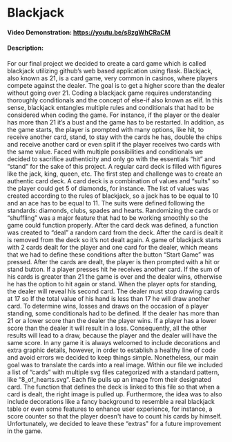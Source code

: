 # Blackjack
#### Video Demonstration: <https://youtu.be/s8zgWhCRaCM>
#### Description:
For our final project we decided to create a card game which is called blackjack utilizing github’s web based application using flask. Blackjack, also known as 21, is a card game, very common in casinos, where players compete against the dealer. The goal is to get a higher score than the dealer without going over 21.
Coding a blackjack game requires understanding thoroughly conditionals and the concept of else-if also known as elif. In this sense, blackjack entangles multiple rules and conditionals that had to be considered when coding the game. For instance, if the player or the dealer has more than 21 it’s a bust and the game has to be restarted. In addition, as the game starts, the player is prompted with many options, like hit, to receive another card, stand, to stay with the cards he has, double the chips and receive another card or even split if the player receives two cards with the same value. Faced with multiple possibilities and conditionals we decided to sacrifice authenticity and only go with the essentials “hit” and “stand” for the sake of this project.
A regular card deck is filled with figures like the jack, king, queen,  etc. The first step and challenge was to create an authentic card deck. A card deck is a combination of values and “suits” so the player could get 5 of diamonds, for instance. The list of values was created according to the rules of blackjack, so a jack has to be equal to 10 and an ace has to be equal to 11. The suits were defined following the standards: diamonds, clubs, spades and hearts.
Randomizing the cards or “shuffling” was a major feature that had to be working smoothly so the game could function properly. After the card deck was defined, a function was created to “deal”  a random card from the deck. After the card is dealt it is removed from the deck so it’s not dealt again. 
A game of blackjack starts with 2 cards dealt for the player and one card for the dealer, which means that we had to define these conditions after the button “Start Game” was pressed. After the cards are dealt, the player is then prompted with a hit or stand button. If a player presses hit he receives another card. If the sum of his cards is greater than 21 the game is over and the dealer wins, otherwise he has the option to hit again or stand. When the player opts for standing, the dealer will reveal his second card. The dealer must stop drawing cards at 17 so If the total value of his hand is less than 17 he will draw another card.
To determine wins, losses and draws on the occasion of a player standing, some conditionals had to be defined. If the dealer has more than 21 or a lower score than the dealer the player wins. If a player has a lower score than the dealer it will result in a loss. Consequently, all the other results will lead to a draw, because the player and the dealer will have the same score.
In any game it is always welcomed to include decorations and extra graphic details, however, in order to establish a healthy line of code and avoid errors we decided to keep things simple. Nonetheless, our main goal was to translate the cards into a real image. Within our file we included a list of “cards” with multiple svg files categorized with a standard pattern, like “8_of_hearts.svg”. Each file pulls up an image from their designated card. The function that defines the deck is linked to this file so that when a card is dealt, the right image is pulled up. Furthermore, the idea was to also include decorations like a fancy background to resemble a real blackjack table or even some features to enhance user experience, for instance, a score counter so that the player doesn't have to count his cards by himself. Unfortunately, we decided to leave these “extras" for a future improvement in the game. 
